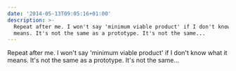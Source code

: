 ```yaml
---
date: '2014-05-13T09:05:16+01:00'
description: >-
  Repeat after me. I won't say 'minimum viable product' if I don't know what it
  means. It's not the same as a prototype. It's not the same...
---
```

Repeat after me. I won't say 'minimum viable product' if I don't know what it means. It's not the same as a prototype. It's not the same...
